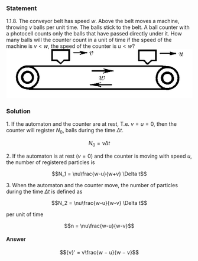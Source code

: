 ###  Statement 

$1.1.8.$ The conveyor belt has speed $w$. Above the belt moves a machine, throwing $\nu$ balls per unit time. The balls stick to the belt. A ball counter with a photocell counts only the balls that have passed directly under it. How many balls will the counter count in a unit of time if the speed of the machine is $v < w$, the speed of the counter is $u < w$?  ![ For problem 1.1.8 |893x233, 39%](../../img/1.1.8/statement.png)

### Solution

1\. If the automaton and the counter are at rest, T.e. $v=u=0$, then the counter will register $N_0$, balls during the time $\Delta t$. 

$$N_0 = \nu\Delta t$$ 

2\. If the automaton is at rest ($v = 0$) and the counter is moving with speed $u$, the number of registered particles is 

$$N_1 = \nu\frac{w-u}{w+v} \Delta t$$ 

3\. When the automaton and the counter move, the number of particles during the time $\Delta t$ is defined as 

$$N_2 = \nu\frac{w-u}{w-v} \Delta t$$ 

per unit of time 

$$n = \nu\frac{w-u}{w-v}$$ 

#### Answer

$${ν}' = ν\frac{w − u}{w − v}$$ 
